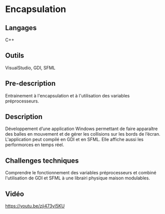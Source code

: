# Encapsulation

## Langages

C++

## Outils

VisualStudio, GDI, SFML

## Pre-description

Entrainement à l'encapsulation et à l'utilisation des variables préprocesseurs.

## Description

Développement d’une application Windows permettant de faire apparaître des balles en mouvement et de gérer les collisions sur les bords de l’écran. L'application peut compilé en GDI et en SFML. Elle affiche aussi les performorces en temps réel.

## Challenges techniques

Comprendre le fonctionnement des variables préprocesseurs et combiné l'utilisation de GDI et SFML à une librairi physique maison modulables.

## Vidéo
https://youtu.be/zji473yl5KU
